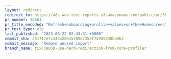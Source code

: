 ```yaml
---
layout: redirect
redirect_to: https://a8c-woo-test-reports.s3.amazonaws.com/public/pr/38861/e2e/index.html
pr_number: 38861
pr_title_encoded: "Refresh+onboarding+profile+values+on+the+Homescreen"
pr_test_type: e2e
last_published: "2023-06-22 02:43:31 +0000"
commit_sha: 291717e7c3464286357896735af749d5930bb9b3
commit_message: "Remove unused import"
branch_name: fix/38859-use-hard-redirection-from-core-profiler
---
```

